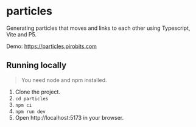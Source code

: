 # particles

Generating particles that moves and links to each other using Typescript, Vite and P5.

Demo: https://particles.pirobits.com

## Running locally

> You need node and npm installed.

1. Clone the project.
2. `cd particles`
3. `npm ci`
4. `npm run dev`
5. Open http://localhost:5173 in your browser.
